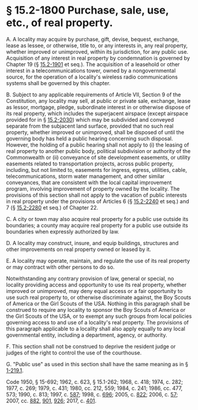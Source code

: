 # § 15.2-1800 Purchase, sale, use, etc., of real property.

<p>A. A locality may acquire by purchase, gift, devise, bequest, exchange, lease as lessee, or otherwise, title to, or any interests in, any real property, whether improved or unimproved, within its jurisdiction, for any public use. Acquisition of any interest in real property by condemnation is governed by Chapter 19 (§ <a href='http://law.lis.virginia.gov/vacode/15.2-1901/'>15.2-1901</a> et seq.). The acquisition of a leasehold or other interest in a telecommunications tower, owned by a nongovernmental source, for the operation of a locality's wireless radio communications systems shall be governed by this chapter.</p><p>B. Subject to any applicable requirements of Article VII, Section 9 of the Constitution, any locality may sell, at public or private sale, exchange, lease as lessor, mortgage, pledge, subordinate interest in or otherwise dispose of its real property, which includes the superjacent airspace (except airspace provided for in § <a href='http://law.lis.virginia.gov/vacode/15.2-2030/'>15.2-2030</a>) which may be subdivided and conveyed separate from the subjacent land surface, provided that no such real property, whether improved or unimproved, shall be disposed of until the governing body has held a public hearing concerning such disposal. However, the holding of a public hearing shall not apply to (i) the leasing of real property to another public body, political subdivision or authority of the Commonwealth or (ii) conveyance of site development easements, or utility easements related to transportation projects, across public property, including, but not limited to, easements for ingress, egress, utilities, cable, telecommunications, storm water management, and other similar conveyances, that are consistent with the local capital improvement program, involving improvement of property owned by the locality. The provisions of this section shall not apply to the vacation of public interests in real property under the provisions of Articles 6 (§ <a href='http://law.lis.virginia.gov/vacode/15.2-2240/'>15.2-2240</a> et seq.) and 7 (§ <a href='http://law.lis.virginia.gov/vacode/15.2-2280/'>15.2-2280</a> et seq.) of Chapter 22.</p><p>C. A city or town may also acquire real property for a public use outside its boundaries; a county may acquire real property for a public use outside its boundaries when expressly authorized by law.</p><p>D. A locality may construct, insure, and equip buildings, structures and other improvements on real property owned or leased by it.</p><p>E. A locality may operate, maintain, and regulate the use of its real property or may contract with other persons to do so.</p><p>Notwithstanding any contrary provision of law, general or special, no locality providing access and opportunity to use its real property, whether improved or unimproved, may deny equal access or a fair opportunity to use such real property to, or otherwise discriminate against, the Boy Scouts of America or the Girl Scouts of the USA. Nothing in this paragraph shall be construed to require any locality to sponsor the Boy Scouts of America or the Girl Scouts of the USA, or to exempt any such groups from local policies governing access to and use of a locality's real property. The provisions of this paragraph applicable to a locality shall also apply equally to any local governmental entity, including a department, agency, or authority.</p><p>F. This section shall not be construed to deprive the resident judge or judges of the right to control the use of the courthouse.</p><p>G. "Public use" as used in this section shall have the same meaning as in § <a href='http://law.lis.virginia.gov/vacode/1-219.1/'>1-219.1</a>.</p><p>Code 1950, § 15-692; 1962, c. 623, § 15.1-262; 1968, c. 418; 1974, c. 282; 1977, c. 269; 1979, c. 431; 1980, cc. 212, 559; 1984, c. 241; 1986, cc. 477, 573; 1990, c. 813; 1997, c. <a href='http://lis.virginia.gov/cgi-bin/legp604.exe?971+ful+CHAP0587'>587</a>; 1998, c. <a href='http://lis.virginia.gov/cgi-bin/legp604.exe?981+ful+CHAP0696'>696</a>; 2005, c. <a href='http://lis.virginia.gov/cgi-bin/legp604.exe?051+ful+CHAP0822'>822</a>; 2006, c. <a href='http://lis.virginia.gov/cgi-bin/legp604.exe?061+ful+CHAP0057'>57</a>; 2007, cc. <a href='http://lis.virginia.gov/cgi-bin/legp604.exe?071+ful+CHAP0882'>882</a>, <a href='http://lis.virginia.gov/cgi-bin/legp604.exe?071+ful+CHAP0901'>901</a>, <a href='http://lis.virginia.gov/cgi-bin/legp604.exe?071+ful+CHAP0926'>926</a>; 2017, c. <a href='http://lis.virginia.gov/cgi-bin/legp604.exe?171+ful+CHAP0401'>401</a>.</p>